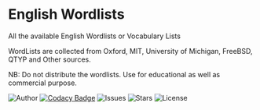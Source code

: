 # English Wordlists
All the available English Wordlists or Vocabulary Lists

WordLists are collected from Oxford, MIT, University of Michigan, FreeBSD, QTYP and Other sources.

NB: Do not distribute the wordlists. Use for educational as well as commercial purpose.

![Author](https://img.shields.io/badge/author-littinrajan-blue)
[![Codacy Badge](https://app.codacy.com/project/badge/Grade/8d5d1bdc96214e038bb36fb21cedfc95)](https://www.codacy.com/gh/moonlightfantasia/english-wordlists/dashboard?utm_source=github.com&amp;utm_medium=referral&amp;utm_content=moonlightfantasia/english-wordlists&amp;utm_campaign=Badge_Grade)
![Issues](https://img.shields.io/github/issues/moonlightfantasia/english-wordlists)
![Stars](https://img.shields.io/github/stars/moonlightfantasia/english-wordlists)
![License](https://img.shields.io/github/license/moonlightfantasia/english-wordlists)
